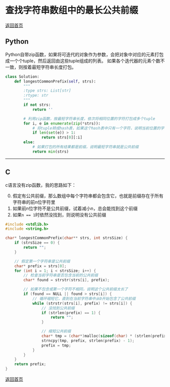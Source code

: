 # 查找字符串数组中的最长公共前缀
[返回首页](../README.md)

## Python
Python自带zip函数，如果将可迭代的对象作为参数，会把对象中对应的元素打包成一个个tuple，然后返回由这些tuple组成的列表。
如果各个迭代器的元素个数不一致，则按着最短字符串长度打包。
```python
class Solution:
    def longestCommonPrefix(self, strs):
        """
        :type strs: List[str]
        :rtype: str
        """
        if not strs:
            return ''

        # 利用zip函数，按最短字符串长度，依次将相同位置的字符打包成多个tuple
        for i, e in enumerate(zip(*strs)):
            # 将tuple转成hash表，如果这个hash表中只有一个字符，说明当前位置的字符是公共前缀，否则就说明公共前缀已结束
            if len(set(e)) > 1:
                return strs[0][:i]
        else:
            # 如果打包的所有结果都是前缀，说明最短字符串就是公共前缀
            return min(strs)
```
---

## C
c语言没有zip函数，我的思路如下：

0. 假定有公共前缀，那么数组中每个字符串都会包含它，也就是前缀存在于所有字符串的前n位字符里
0. 如果前n位字符不是公共前缀，试着减小n，总会能找到这个前缀
0. 如果`n == 1`时依然没找到，则说明没有公共前缀
```c
#include <stdlib.h>
#include <string.h>

char* longestCommonPrefix(char** strs, int strsSize) {
    if (strsSize == 0) {
        return "";
    }

    // 假定第一个字符串是公共前缀
    char* prefix = strs[0];
    for (int i = 1; i < strsSize; i++) {
        // 检查当前字符串是否包含当前的公共前缀
        char* found = strstr(strs[i], prefix);

        // 如果不包含或第一个字符不相同，说明这个公共前缀太长了
        if (found == NULL || found > strs[i]) {
            // 循环缩短它，直到在当前字符串中从0开始包含了公共前缀
            while (strstr(strs[i], prefix) != strs[i]) {
                // 没找到公共前缀
                if (strlen(prefix) == 1) {
                    return "";
                }

                // 缩短公共前缀
                char* tmp = (char*)malloc(sizeof(char) * (strlen(prefix) - 1));
                strncpy(tmp, prefix, strlen(prefix) - 1);
                prefix = tmp;
            }
        }
    }
    return prefix;
}
```
[返回首页](../README.md)